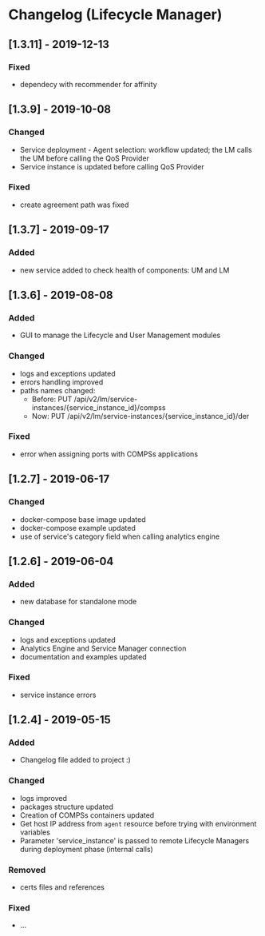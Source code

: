 # Changelog (Lifecycle Manager)

## [1.3.11] - 2019-12-13
### Fixed
- dependecy with recommender for affinity

## [1.3.9] - 2019-10-08
### Changed
- Service deployment - Agent selection: workflow updated; the LM calls the UM before calling the QoS Provider
- Service instance is updated before calling QoS Provider

### Fixed
- create agreement path was fixed

## [1.3.7] - 2019-09-17
### Added
- new service added to check health of components: UM and LM

## [1.3.6] - 2019-08-08
### Added
- GUI to manage the Lifecycle and User Management modules

### Changed
- logs and exceptions updated
- errors handling improved
- paths names changed:
  - Before: PUT /api/v2/lm/service-instances/{service_instance_id}/compss
  - Now: PUT /api/v2/lm/service-instances/{service_instance_id}/der

### Fixed
- error when assigning ports with COMPSs applications

## [1.2.7] - 2019-06-17
### Changed
- docker-compose base image updated
- docker-compose example updated
- use of service's category field when calling analytics engine


## [1.2.6] - 2019-06-04
### Added
- new database for standalone mode

### Changed
- logs and exceptions updated
- Analytics Engine and Service Manager connection
- documentation and examples updated

### Fixed
- service instance errors

## [1.2.4] - 2019-05-15
### Added
- Changelog file added to project :)

### Changed
- logs improved
- packages structure updated
- Creation of COMPSs containers updated
- Get host IP address from `agent` resource before trying with environment variables
- Parameter 'service_instance' is passed to remote Lifecycle Managers during deployment phase (internal calls)

### Removed
- certs files and references

### Fixed
- ...
